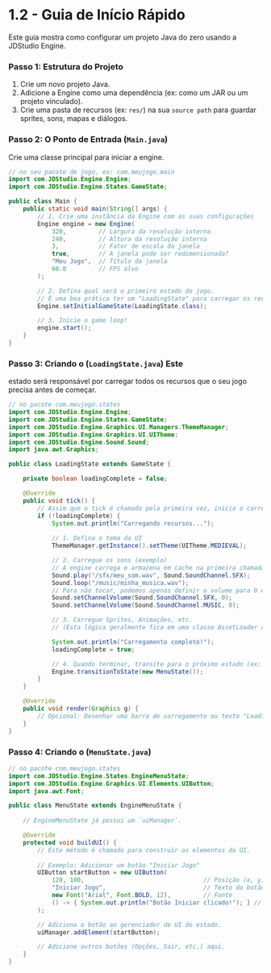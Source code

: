 # 1.2 - Guia de Início Rápido

Este guia mostra como configurar um projeto Java do zero usando a JDStudio Engine.

### Passo 1: Estrutura do Projeto

1.  Crie um novo projeto Java.
2.  Adicione a Engine como uma dependência (ex: como um JAR ou um projeto vinculado).
3.  Crie uma pasta de recursos (ex: `res/`) na sua `source path` para guardar sprites, sons, mapas e diálogos.

### Passo 2: O Ponto de Entrada (`Main.java`)

Crie uma classe principal para iniciar a engine.

```java
// no seu pacote de jogo, ex: com.meujogo.main
import com.JDStudio.Engine.Engine;
import com.JDStudio.Engine.States.GameState;

public class Main {
    public static void main(String[] args) {
        // 1. Crie uma instância da Engine com as suas configurações
        Engine engine = new Engine(
            320,         // Largura da resolução interna
            240,         // Altura da resolução interna
            3,           // Fator de escala da janela
            true,        // A janela pode ser redimensionada?
            "Meu Jogo",  // Título da janela
            60.0         // FPS alvo
        );

        // 2. Defina qual será o primeiro estado do jogo.
        // É uma boa prática ter um "LoadingState" para carregar os recursos.
        Engine.setInitialGameState(LoadingState.class);

        // 3. Inicie o game loop!
        engine.start();
    }
}
```

### Passo 3: Criando o (`LoadingState.java`) Este 
estado será responsável por carregar todos os recursos que o seu jogo precisa antes de começar.

```java
// no pacote com.meujogo.states
import com.JDStudio.Engine.Engine;
import com.JDStudio.Engine.States.GameState;
import com.JDStudio.Engine.Graphics.UI.Managers.ThemeManager;
import com.JDStudio.Engine.Graphics.UI.UITheme;
import com.JDStudio.Engine.Sound.Sound;
import java.awt.Graphics;

public class LoadingState extends GameState {

    private boolean loadingComplete = false;

    @Override
    public void tick() {
        // Assim que o tick é chamado pela primeira vez, inicia o carregamento.
        if (!loadingComplete) {
            System.out.println("Carregando recursos...");
            
            // 1. Defina o tema da UI
            ThemeManager.getInstance().setTheme(UITheme.MEDIEVAL);

            // 2. Carregue os sons (exemplo)
            // A engine carrega e armazena em cache na primeira chamada.
            Sound.play("/sfx/meu_som.wav", Sound.SoundChannel.SFX); 
            Sound.loop("/music/minha_musica.wav");
            // Para não tocar, podemos apenas definir o volume para 0 e depois restaurar.
            Sound.setChannelVolume(Sound.SoundChannel.SFX, 0);
            Sound.setChannelVolume(Sound.SoundChannel.MUSIC, 0);

            // 3. Carregue Sprites, Animações, etc.
            // (Esta lógica geralmente fica em uma classe AssetLoader do seu jogo)

            System.out.println("Carregamento completo!");
            loadingComplete = true;

            // 4. Quando terminar, transite para o próximo estado (ex: Menu).
            Engine.transitionToState(new MenuState());
        }
    }

    @Override
    public void render(Graphics g) {
        // Opcional: Desenhar uma barra de carregamento ou texto "Loading..."
    }
}
```
### Passo 4: Criando o (`MenuState.java`)
```java
// no pacote com.meujogo.states
import com.JDStudio.Engine.States.EngineMenuState;
import com.JDStudio.Engine.Graphics.UI.Elements.UIButton;
import java.awt.Font;

public class MenuState extends EngineMenuState {
    
    // EngineMenuState já possui um `uiManager`.

    @Override
    protected void buildUI() {
        // Este método é chamado para construir os elementos da UI.
        
        // Exemplo: Adicionar um botão "Iniciar Jogo"
        UIButton startButton = new UIButton(
            120, 100,                                 // Posição (x, y)
            "Iniciar Jogo",                           // Texto do botão
            new Font("Arial", Font.BOLD, 12),         // Fonte
            () -> { System.out.println("Botão Iniciar clicado!"); } // Ação a ser executada
        );

        // Adiciona o botão ao gerenciador de UI do estado.
        uiManager.addElement(startButton);

        // Adicione outros botões (Opções, Sair, etc.) aqui.
    }
}
```


